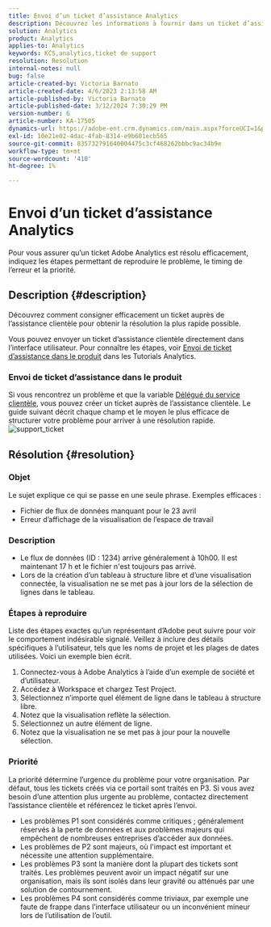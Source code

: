 ```yaml
---
title: Envoi d’un ticket d’assistance Analytics
description: Découvrez les informations à fournir dans un ticket d’assistance Analytics pour une résolution efficace.
solution: Analytics
product: Analytics
applies-to: Analytics
keywords: KCS,analytics,ticket de support
resolution: Resolution
internal-notes: null
bug: false
article-created-by: Victoria Barnato
article-created-date: 4/6/2023 2:13:58 AM
article-published-by: Victoria Barnato
article-published-date: 3/12/2024 7:30:29 PM
version-number: 6
article-number: KA-17505
dynamics-url: https://adobe-ent.crm.dynamics.com/main.aspx?forceUCI=1&pagetype=entityrecord&etn=knowledgearticle&id=648fd6aa-20d4-ed11-a7c7-6045bd006295
exl-id: 10e21e02-4dac-4fab-8314-e9b601ecb565
source-git-commit: 835732791640004475c3cf468262bbbc9ac34b9e
workflow-type: tm+mt
source-wordcount: '410'
ht-degree: 1%

---
```


# Envoi d’un ticket d’assistance Analytics


Pour vous assurer qu’un ticket Adobe Analytics est résolu efficacement, indiquez les étapes permettant de reproduire le problème, le timing de l’erreur et la priorité.

## Description {#description}


Découvrez comment consigner efficacement un ticket auprès de l’assistance clientèle pour obtenir la résolution la plus rapide possible.

Vous pouvez envoyer un ticket d’assistance clientèle directement dans l’interface utilisateur. Pour connaître les étapes, voir [Envoi de ticket d’assistance dans le produit](https://experienceleague.adobe.com/docs/analytics-learn/tutorials/intro-to-analytics/getting-help/in-product-support-ticket-submission.html) dans les Tutorials Analytics.

### Envoi de ticket d’assistance dans le produit

Si vous rencontrez un problème et que la variable [Délégué du service clientèle](https://helpx.adobe.com/experience-cloud/supported-users.html), vous pouvez créer un ticket auprès de l’assistance clientèle. Le guide suivant décrit chaque champ et le moyen le plus efficace de structurer votre problème pour arriver à une résolution rapide.
![support_ticket](https://helpx.adobe.com/content/dam/help/en/analytics/kb/submitting-an-analytics-support-ticket/jcr:content/main-pars/image/support_ticket.png "support_ticket")

## Résolution {#resolution}


### Objet

Le sujet explique ce qui se passe en une seule phrase. Exemples efficaces :

- Fichier de flux de données manquant pour le 23 avril
- Erreur d’affichage de la visualisation de l’espace de travail


### Description

- Le flux de données (ID : 1234) arrive généralement à 10h00. Il est maintenant 17 h et le fichier n&#39;est toujours pas arrivé.
- Lors de la création d’un tableau à structure libre et d’une visualisation connectée, la visualisation ne se met pas à jour lors de la sélection de lignes dans le tableau.


### Étapes à reproduire

Liste des étapes exactes qu’un représentant d’Adobe peut suivre pour voir le comportement indésirable signalé. Veillez à inclure des détails spécifiques à l’utilisateur, tels que les noms de projet et les plages de dates utilisées. Voici un exemple bien écrit.

1. Connectez-vous à Adobe Analytics à l’aide d’un exemple de société et d’utilisateur.
2. Accédez à Workspace et chargez Test Project.
3. Sélectionnez n’importe quel élément de ligne dans le tableau à structure libre.
4. Notez que la visualisation reflète la sélection.
5. Sélectionnez un autre élément de ligne.
6. Notez que la visualisation ne se met pas à jour pour la nouvelle sélection.


### Priorité

La priorité détermine l’urgence du problème pour votre organisation. Par défaut, tous les tickets créés via ce portail sont traités en P3. Si vous avez besoin d’une attention plus urgente au problème, contactez directement l’assistance clientèle et référencez le ticket après l’envoi.

- Les problèmes P1 sont considérés comme critiques ; généralement réservés à la perte de données et aux problèmes majeurs qui empêchent de nombreuses entreprises d’accéder aux données.
- Les problèmes de P2 sont majeurs, où l&#39;impact est important et nécessite une attention supplémentaire.
- Les problèmes P3 sont la manière dont la plupart des tickets sont traités. Les problèmes peuvent avoir un impact négatif sur une organisation, mais ils sont isolés dans leur gravité ou atténués par une solution de contournement.
- Les problèmes P4 sont considérés comme triviaux, par exemple une faute de frappe dans l’interface utilisateur ou un inconvénient mineur lors de l’utilisation de l’outil.

<br>
